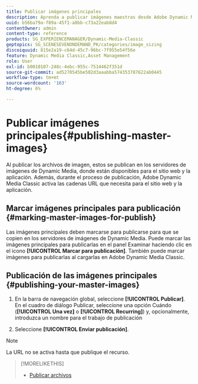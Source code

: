 ```yaml
---
title: Publicar imágenes principales
description: Aprenda a publicar imágenes maestras desde Adobe Dynamic Media Classic.
uuid: b56ba79a-f89a-45f1-a8bb-c73a22eab8d4
contentOwner: admin
content-type: reference
products: SG_EXPERIENCEMANAGER/Dynamic-Media-Classic
geptopics: SG_SCENESEVENONDEMAND_PK/categories/image_sizing
discoiquuid: 815e2a19-c64d-45c7-96bc-7f955e54f56e
feature: Dynamic Media Classic,Asset Management
role: User
exl-id: b0010107-248c-4ebc-955c-7514462f351d
source-git-commit: ad5270545be502d3aaabba574353787622ab0445
workflow-type: tm+mt
source-wordcount: '163'
ht-degree: 6%

---
```


# Publicar imágenes principales{#publishing-master-images}

Al publicar los archivos de imagen, estos se publican en los servidores de imágenes de Dynamic Media, donde están disponibles para el sitio web y la aplicación. Además, durante el proceso de publicación, Adobe Dynamic Media Classic activa las cadenas URL que necesita para el sitio web y la aplicación.

## Marcar imágenes principales para publicación {#marking-master-images-for-publish}

Las imágenes principales deben marcarse para publicarse para que se copien en los servidores de imágenes de Dynamic Media. Puede marcar las imágenes principales para publicarlas en el panel Examinar haciendo clic en el icono **[!UICONTROL Marcar para publicación]**. También puede marcar imágenes para publicarlas al cargarlas en Adobe Dynamic Media Classic.

## Publicación de las imágenes principales {#publishing-your-master-images}

1. En la barra de navegación global, seleccione **[!UICONTROL Publicar]**. En el cuadro de diálogo Publicar, seleccione una opción Cuándo (**[!UICONTROL Una vez]** o **[!UICONTROL Recurring]**) y, opcionalmente, introduzca un nombre para el trabajo de publicación

1. Seleccione **[!UICONTROL Enviar publicación]**.

>[!NOTE]
>
>La URL no se activa hasta que publique el recurso.

>[!MORELIKETHIS]
>
>* [Publicar archivos](publishing-files.md#publishing_files)

